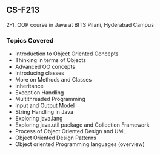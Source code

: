 ## CS-F213
2-1, OOP course in Java at BITS Pilani, Hyderabad Campus

### Topics Covered
- Introduction to Object Oriented Concepts
- Thinking in terms of Objects
- Advanced OO concepts
- Introducing classes
- More on Methods and Classes
- Inheritance
- Exception Handling
- Multithreaded Programming
- Input and Output Model
- String Handling in Java
- Exploring java.lang
- Exploring java.util package and Collection Framework
- Process of Object Oriented Design and UML
- Object Oriented Design Patterns
- Object oriented Programming languages (overview)

